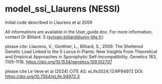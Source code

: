 # model_ssi_Llaurens (NESSI)
Initial code described in Llaurens et al 2009



All informations are available in the User_guide.doc. 
For more information, contact  Dr Billiard. S (sylvain.billiard@univ-lille.fr)


please cite: Llaurens, V., Gonthier, L., Billiard, S., 2009. The Sheltered Genetic Load Linked to the S Locus in Plants: New Insights From Theoretical and Empirical Approaches in Sporophytic Self-Incompatibility. Genetics 183, 1105–1118. https://doi.org/10.1534/genetics.109.102707

please cite Le Veve et al (2024) 
CITE AS: eLife2024;13:RP94972 DOI: https://doi.org/10.7554/eLife.94972.3

